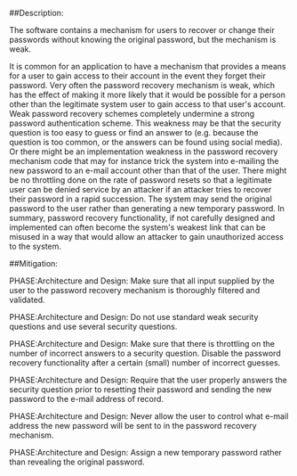 ##Description:

The software contains a mechanism for users to recover or change their passwords without knowing the original password, but the mechanism is weak.

It is common for an application to have a mechanism that provides a means for a user to gain access to their account in the event they forget their password. Very often the password recovery mechanism is weak, which has the effect of making it more likely that it would be possible for a person other than the legitimate system user to gain access to that user's account. Weak password recovery schemes completely undermine a strong password authentication scheme. This weakness may be that the security question is too easy to guess or find an answer to (e.g. because the question is too common, or the answers can be found using social media). Or there might be an implementation weakness in the password recovery mechanism code that may for instance trick the system into e-mailing the new password to an e-mail account other than that of the user. There might be no throttling done on the rate of password resets so that a legitimate user can be denied service by an attacker if an attacker tries to recover their password in a rapid succession. The system may send the original password to the user rather than generating a new temporary password. In summary, password recovery functionality, if not carefully designed and implemented can often become the system's weakest link that can be misused in a way that would allow an attacker to gain unauthorized access to the system.

##Mitigation:


PHASE:Architecture and Design:
Make sure that all input supplied by the user to the password recovery mechanism is thoroughly filtered and validated.

PHASE:Architecture and Design:
Do not use standard weak security questions and use several security questions.

PHASE:Architecture and Design:
Make sure that there is throttling on the number of incorrect answers to a security question. Disable the password recovery functionality after a certain (small) number of incorrect guesses.

PHASE:Architecture and Design:
Require that the user properly answers the security question prior to resetting their password and sending the new password to the e-mail address of record.

PHASE:Architecture and Design:
Never allow the user to control what e-mail address the new password will be sent to in the password recovery mechanism.

PHASE:Architecture and Design:
Assign a new temporary password rather than revealing the original password.

